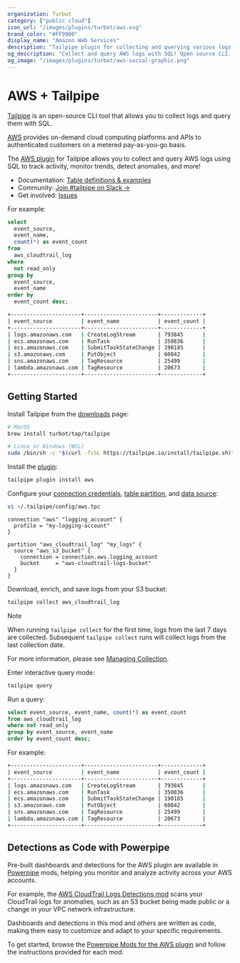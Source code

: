 ```yaml
---
organization: Turbot
category: ["public cloud"]
icon_url: "/images/plugins/turbot/aws.svg"
brand_color: "#FF9900"
display_name: "Amazon Web Services"
description: "Tailpipe plugin for collecting and querying various logs from AWS."
og_description: "Collect and query AWS logs with SQL! Open source CLI. No DB required."
og_image: "/images/plugins/turbot/aws-social-graphic.png"
---
```


# AWS + Tailpipe

[Tailpipe](https://tailpipe.io) is an open-source CLI tool that allows you to collect logs and query them with SQL.

[AWS](https://aws.amazon.com/) provides on-demand cloud computing platforms and APIs to authenticated customers on a metered pay-as-you-go basis.

The [AWS plugin](https://hub.tailpipe.io/plugins/turbot/aws) for Tailpipe allows you to collect and query AWS logs using SQL to track activity, monitor trends, detect anomalies, and more!

- Documentation: [Table definitions & examples](https://hub.tailpipe.io/plugins/turbot/aws/tables)
- Community: [Join #tailpipe on Slack →](https://turbot.com/community/join)
- Get involved: [Issues](https://github.com/turbot/tailpipe-plugin-aws/issues)

For example:

```sql
select
  event_source,
  event_name,
  count(*) as event_count
from
  aws_cloudtrail_log
where
  not read_only
group by
  event_source,
  event_name
order by
  event_count desc;
```

```sh
+----------------------+-----------------------+-------------+
| event_source         | event_name            | event_count |
+----------------------+-----------------------+-------------+
| logs.amazonaws.com   | CreateLogStream       | 793845      |
| ecs.amazonaws.com    | RunTask               | 350836      |
| ecs.amazonaws.com    | SubmitTaskStateChange | 190185      |
| s3.amazonaws.com     | PutObject             | 60842       |
| sns.amazonaws.com    | TagResource           | 25499       |
| lambda.amazonaws.com | TagResource           | 20673       |
+----------------------+-----------------------+-------------+
```

## Getting Started

Install Tailpipe from the [downloads](https://tailpipe.io/downloads) page:

```sh
# MacOS
brew install turbot/tap/tailpipe
```

```sh
# Linux or Windows (WSL)
sudo /bin/sh -c "$(curl -fsSL https://tailpipe.io/install/tailpipe.sh)"
```

Install the [plugin](https://hub.tailpipe.io/plugins/turbot/aws):

```sh
tailpipe plugin install aws
```

Configure your [connection credentials](https://tailpipe.io/docs/reference/config-files/connection/aws), [table partition](https://tailpipe.io/docs/manage/partition), and [data source](https://tailpipe.io/docs/manage/source):

```sh
vi ~/.tailpipe/config/aws.tpc
```

```hcl
connection "aws" "logging_account" {
  profile = "my-logging-account"
}

partition "aws_cloudtrail_log" "my_logs" {
  source "aws_s3_bucket" {
    connection = connection.aws.logging_account
    bucket     = "aws-cloudtrail-logs-bucket"
  }
}
```

Download, enrich, and save logs from your S3 bucket:

```sh
tailpipe collect aws_cloudtrail_log
```

> [!NOTE]
> When running `tailpipe collect` for the first time, logs from the last 7 days are collected. Subsequent `tailpipe collect` runs will collect logs from the last collection date.
>
> For more information, please see [Managing Collection](https://tailpipe.io/docs/manage/collection).

Enter interactive query mode:

```sh
tailpipe query
```

Run a query:

```sql
select event_source, event_name, count(*) as event_count
from aws_cloudtrail_log
where not read_only
group by event_source, event_name
order by event_count desc;
```

For example:

```sh
+----------------------+-----------------------+-------------+
| event_source         | event_name            | event_count |
+----------------------+-----------------------+-------------+
| logs.amazonaws.com   | CreateLogStream       | 793845      |
| ecs.amazonaws.com    | RunTask               | 350836      |
| ecs.amazonaws.com    | SubmitTaskStateChange | 190185      |
| s3.amazonaws.com     | PutObject             | 60842       |
| sns.amazonaws.com    | TagResource           | 25499       |
| lambda.amazonaws.com | TagResource           | 20673       |
+----------------------+-----------------------+-------------+
```

## Detections as Code with Powerpipe

Pre-built dashboards and detections for the AWS plugin are available in [Powerpipe](https://powerpipe.io) mods, helping you monitor and analyze activity across your AWS accounts.

For example, the [AWS CloudTrail Logs Detections mod](https://hub.powerpipe.io/mods/turbot/tailpipe-mod-aws-cloudtrail-log-detections) scans your CloudTrail logs for anomalies, such as an S3 bucket being made public or a change in your VPC network infrastructure.

Dashboards and detections in this mod and others are written as code, making them easy to customize and adapt to your specific requirements.

To get started, browse the [Powerpipe Mods for the AWS plugin](https://hub.tailpipe.io/plugins/turbot/aws/mods) and follow the instructions provided for each mod.
